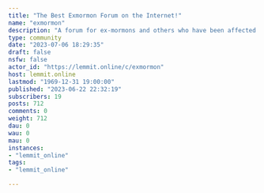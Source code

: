 ```yaml
---
title: "The Best Exmormon Forum on the Internet!" 
name: "exmormon"
description: "A forum for ex-mormons and others who have been affected by mormonism to get support and share news, commentary, and comedy about the Mormon church."
type: community
date: "2023-07-06 18:29:35"
draft: false
nsfw: false
actor_id: "https://lemmit.online/c/exmormon"
host: lemmit.online
lastmod: "1969-12-31 19:00:00"
published: "2023-06-22 22:32:19"
subscribers: 19
posts: 712
comments: 0
weight: 712
dau: 0
wau: 0
mau: 0
instances:
- "lemmit_online"
tags: 
- "lemmit_online"

---
```

